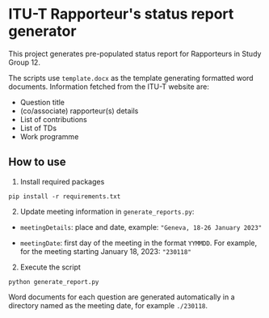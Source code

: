 # ITU-T Rapporteur's status report generator

This project generates pre-populated status report for Rapporteurs in Study Group 12.

The scripts use `template.docx` as the template generating formatted word documents.
Information fetched from the ITU-T website are:

- Question title
- (co/associate) rapporteur(s) details
- List of contributions
- List of TDs
- Work programme


## How to use 

1. Install required packages
```
pip install -r requirements.txt
```

2. Update meeting information in `generate_reports.py`:

* `meetingDetails`: place and date, example: `"Geneva, 18-26 January 2023"`

*  `meetingDate`: first day of the meeting in the format `YYMMDD`. For example, for the meeting starting January 18, 2023: `"230118"`

2. Execute the script

```
python generate_report.py 
```

Word documents for each question are generated automatically in a directory named as the meeting date, for example `./230118`.

